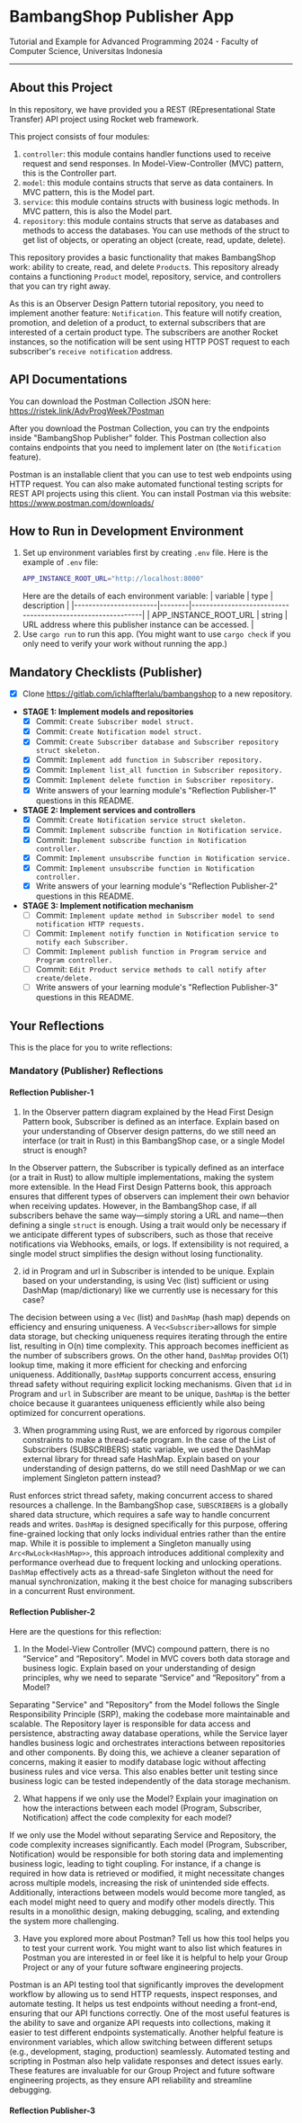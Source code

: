 # BambangShop Publisher App
Tutorial and Example for Advanced Programming 2024 - Faculty of Computer Science, Universitas Indonesia

---

## About this Project
In this repository, we have provided you a REST (REpresentational State Transfer) API project using Rocket web framework.

This project consists of four modules:
1.  `controller`: this module contains handler functions used to receive request and send responses.
    In Model-View-Controller (MVC) pattern, this is the Controller part.
2.  `model`: this module contains structs that serve as data containers.
    In MVC pattern, this is the Model part.
3.  `service`: this module contains structs with business logic methods.
    In MVC pattern, this is also the Model part.
4.  `repository`: this module contains structs that serve as databases and methods to access the databases.
    You can use methods of the struct to get list of objects, or operating an object (create, read, update, delete).

This repository provides a basic functionality that makes BambangShop work: ability to create, read, and delete `Product`s.
This repository already contains a functioning `Product` model, repository, service, and controllers that you can try right away.

As this is an Observer Design Pattern tutorial repository, you need to implement another feature: `Notification`.
This feature will notify creation, promotion, and deletion of a product, to external subscribers that are interested of a certain product type.
The subscribers are another Rocket instances, so the notification will be sent using HTTP POST request to each subscriber's `receive notification` address.

## API Documentations

You can download the Postman Collection JSON here: https://ristek.link/AdvProgWeek7Postman

After you download the Postman Collection, you can try the endpoints inside "BambangShop Publisher" folder.
This Postman collection also contains endpoints that you need to implement later on (the `Notification` feature).

Postman is an installable client that you can use to test web endpoints using HTTP request.
You can also make automated functional testing scripts for REST API projects using this client.
You can install Postman via this website: https://www.postman.com/downloads/

## How to Run in Development Environment
1.  Set up environment variables first by creating `.env` file.
    Here is the example of `.env` file:
    ```bash
    APP_INSTANCE_ROOT_URL="http://localhost:8000"
    ```
    Here are the details of each environment variable:
    | variable              | type   | description                                                |
    |-----------------------|--------|------------------------------------------------------------|
    | APP_INSTANCE_ROOT_URL | string | URL address where this publisher instance can be accessed. |
2.  Use `cargo run` to run this app.
    (You might want to use `cargo check` if you only need to verify your work without running the app.)

## Mandatory Checklists (Publisher)
-   [x] Clone https://gitlab.com/ichlaffterlalu/bambangshop to a new repository.
-   **STAGE 1: Implement models and repositories**
    -   [x] Commit: `Create Subscriber model struct.`
    -   [x] Commit: `Create Notification model struct.`
    -   [x] Commit: `Create Subscriber database and Subscriber repository struct skeleton.`
    -   [x] Commit: `Implement add function in Subscriber repository.`
    -   [x] Commit: `Implement list_all function in Subscriber repository.`
    -   [x] Commit: `Implement delete function in Subscriber repository.`
    -   [x] Write answers of your learning module's "Reflection Publisher-1" questions in this README.
-   **STAGE 2: Implement services and controllers**
    -   [x] Commit: `Create Notification service struct skeleton.`
    -   [x] Commit: `Implement subscribe function in Notification service.`
    -   [x] Commit: `Implement subscribe function in Notification controller.`
    -   [x] Commit: `Implement unsubscribe function in Notification service.`
    -   [x] Commit: `Implement unsubscribe function in Notification controller.`
    -   [x] Write answers of your learning module's "Reflection Publisher-2" questions in this README.
-   **STAGE 3: Implement notification mechanism**
    -   [ ] Commit: `Implement update method in Subscriber model to send notification HTTP requests.`
    -   [ ] Commit: `Implement notify function in Notification service to notify each Subscriber.`
    -   [ ] Commit: `Implement publish function in Program service and Program controller.`
    -   [ ] Commit: `Edit Product service methods to call notify after create/delete.`
    -   [ ] Write answers of your learning module's "Reflection Publisher-3" questions in this README.

## Your Reflections
This is the place for you to write reflections:

### Mandatory (Publisher) Reflections

#### Reflection Publisher-1

1. In the Observer pattern diagram explained by the Head First Design Pattern book, Subscriber is defined as an interface. Explain based on your understanding of Observer design patterns, do we still need an interface (or trait in Rust) in this BambangShop case, or a single Model struct is enough? 

In the Observer pattern, the Subscriber is typically defined as an interface (or a trait in Rust) to allow multiple implementations, making the system more extensible. In the Head First Design Patterns book, this approach ensures that different types of observers can implement their own behavior when receiving updates. However, in the BambangShop case, if all subscribers behave the same way—simply storing a URL and name—then defining a single `struct` is enough. Using a trait would only be necessary if we anticipate different types of subscribers, such as those that receive notifications via Webhooks, emails, or logs. If extensibility is not required, a single model struct simplifies the design without losing functionality.

2. id in Program and url in Subscriber is intended to be unique. Explain based on your understanding, is using Vec (list) sufficient or using DashMap (map/dictionary) like we currently use is necessary for this case? 

The decision between using a `Vec` (list) and `DashMap` (hash map) depends on efficiency and ensuring uniqueness. A `Vec<Subscriber>`allows for simple data storage, but checking uniqueness requires iterating through the entire list, resulting in O(n) time complexity. This approach becomes inefficient as the number of subscribers grows. On the other hand, `DashMap` provides O(1) lookup time, making it more efficient for checking and enforcing uniqueness. Additionally, `DashMap` supports concurrent access, ensuring thread safety without requiring explicit locking mechanisms. Given that `id` in Program and `url` in Subscriber are meant to be unique, `DashMap` is the better choice because it guarantees uniqueness efficiently while also being optimized for concurrent operations.

3. When programming using Rust, we are enforced by rigorous compiler constraints to make a thread-safe program. In the case of the List of Subscribers (SUBSCRIBERS) static variable, we used the DashMap external library for thread safe HashMap. Explain based on your understanding of design patterns, do we still need DashMap or we can implement Singleton pattern instead? 

Rust enforces strict thread safety, making concurrent access to shared resources a challenge. In the BambangShop case, `SUBSCRIBERS` is a globally shared data structure, which requires a safe way to handle concurrent reads and writes. `DashMap` is designed specifically for this purpose, offering fine-grained locking that only locks individual entries rather than the entire map. While it is possible to implement a Singleton manually using `Arc<RwLock<HashMap>>`, this approach introduces additional complexity and performance overhead due to frequent locking and unlocking operations. `DashMap` effectively acts as a thread-safe Singleton without the need for manual synchronization, making it the best choice for managing subscribers in a concurrent Rust environment.

#### Reflection Publisher-2

Here are the questions for this reflection:
1. In the Model-View Controller (MVC) compound pattern, there is no “Service” and “Repository”. Model in MVC covers both data storage and business logic. Explain based on your understanding of design principles, why we need to separate “Service” and “Repository” from a Model?

Separating "Service" and "Repository" from the Model follows the Single Responsibility Principle (SRP), making the codebase more maintainable and scalable. The Repository layer is responsible for data access and persistence, abstracting away database operations, while the Service layer handles business logic and orchestrates interactions between repositories and other components. By doing this, we achieve a cleaner separation of concerns, making it easier to modify database logic without affecting business rules and vice versa. This also enables better unit testing since business logic can be tested independently of the data storage mechanism.

2. What happens if we only use the Model? Explain your imagination on how the interactions between each model (Program, Subscriber, Notification) affect the code complexity for each model?

If we only use the Model without separating Service and Repository, the code complexity increases significantly. Each model (Program, Subscriber, Notification) would be responsible for both storing data and implementing business logic, leading to tight coupling. For instance, if a change is required in how data is retrieved or modified, it might necessitate changes across multiple models, increasing the risk of unintended side effects. Additionally, interactions between models would become more tangled, as each model might need to query and modify other models directly. This results in a monolithic design, making debugging, scaling, and extending the system more challenging.

3. Have you explored more about Postman? Tell us how this tool helps you to test your current work. You might want to also list which features in Postman you are interested in or feel like it is helpful to help your Group Project or any of your future software engineering projects.

Postman is an API testing tool that significantly improves the development workflow by allowing us to send HTTP requests, inspect responses, and automate testing. It helps us test endpoints without needing a front-end, ensuring that our API functions correctly. One of the most useful features is the ability to save and organize API requests into collections, making it easier to test different endpoints systematically. Another helpful feature is environment variables, which allow switching between different setups (e.g., development, staging, production) seamlessly. Automated testing and scripting in Postman also help validate responses and detect issues early. These features are invaluable for our Group Project and future software engineering projects, as they ensure API reliability and streamline debugging.

#### Reflection Publisher-3
